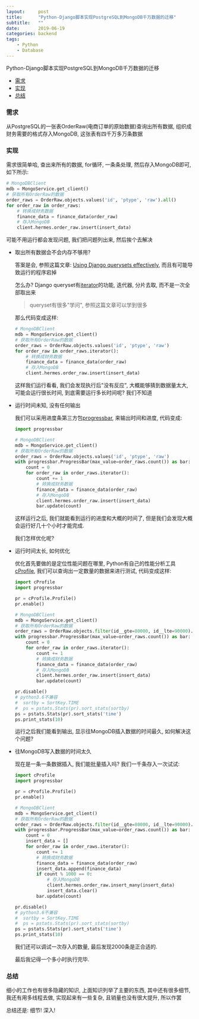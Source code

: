```yaml
---
layout:     post
title:      "Python-Django脚本实现PostgreSQL到MongoDB千万数据的迁移"
subtitle:   ""
date:       2019-06-19
categories: backend
tags:
    - Python
    - Database
---
```


Python-Django脚本实现PostgreSQL到MongoDB千万数据的迁移

- [需求](#需求)
- [实现](#实现)
- [总结](#总结)

### 需求

从PostgreSQL的一张表OrderRaw(电商订单的原始数据)查询出所有数据, 组织成财务需要的格式存入MongoDB, 这张表有四千万多万条数据

### 实现

需求很简单哈, 查出来所有的数据, for循环, 一条条处理, 然后存入MongoDB即可, 如下所示:

```python
# MongoDBClient
mdb = MongoService.get_client()
# 获取所有OrderRaw的数据
order_raws = OrderRaw.objects.values('id', 'ptype', 'raw').all()
for order_raw in order_raws:
    # 转换成财务数据
    finance_data = finance_data(order_raw)
    # 存入MongoDB
    client.hermes.order_raw.insert(insert_data)
```

可能不用运行都会发现问题, 我们把问题列出来, 然后挨个去解决

- 取出所有数据会不会内存不够用?

  答案是会, 参照这篇文章: [Using Django querysets effectively](https://blog.etianen.com/blog/2013/06/08/django-querysets/), 而且有可能导致运行的程序宕掉

  怎么办? Django queryset有[iterator](https://docs.djangoproject.com/en/2.1/ref/models/querysets/#iterator)的功能, 迭代器, 分片去取, 而不是一次全部取出来

  > queryset有很多"学问", 参照这篇文章可以学到很多

  那么代码变成这样:

  ```python
  # MongoDBClient
  mdb = MongoService.get_client()
  # 获取所有OrderRaw的数据
  order_raws = OrderRaw.objects.values('id', 'ptype', 'raw')
  for order_raw in order_raws.iterator():
      # 转换成财务数据
      finance_data = finance_data(order_raw)
      # 存入MongoDB
      client.hermes.order_raw.insert(insert_data)
  ```

  这样我们运行看看, 我们会发现执行后"没有反应", 大概能够猜到数据量太大, 可能会运行很长时间, 到底需要运行多长时间呢? 我们不知道

- 运行时间未知, 没有任何输出

  我们可以采用进度条第三方包[progressbar](https://progressbar-2.readthedocs.io/en/latest/), 来输出时间和进度, 代码变成:

  ```python
  import progressbar
  
  # MongoDBClient
  mdb = MongoService.get_client()
  # 获取所有OrderRaw的数据
  order_raws = OrderRaw.objects.values('id', 'ptype', 'raw')
  with progressbar.ProgressBar(max_value=order_raws.count()) as bar:
      count = 0
      for order_raw in order_raws.iterator():
          count += 1
          # 转换成财务数据
          finance_data = finance_data(order_raw)
          # 存入MongoDB
          client.hermes.order_raw.insert(insert_data)
          bar.update(count)
  ```

  这样运行之后, 我们就能看到运行的进度和大概的时间了, 但是我们会发现大概会运行好几十个小时才能完成.

  我们怎样优化呢? 

- 运行时间太长, 如何优化

  优化首先要做的是定位性能问题在哪里, Python有自己的性能分析工具[cProfile](#https://docs.python.org/3.7/library/profile.html), 我们可以查询出一定数量的数据来进行测试, 代码变成这样:

  ```python
  import cProfile
  import progressbar
  
  pr = cProfile.Profile()
  pr.enable()
  
  # MongoDBClient
  mdb = MongoService.get_client()
  # 获取所有OrderRaw的数据
  order_raws = OrderRaw.objects.filter(id__gte=80000, id__lte=90000).values('id', 'ptype', 'raw')
  with progressbar.ProgressBar(max_value=order_raws.count()) as bar:
      count = 0
      for order_raw in order_raws.iterator():
          count += 1
          # 转换成财务数据
          finance_data = finance_data(order_raw)
          # 存入MongoDB
          client.hermes.order_raw.insert(insert_data)
          bar.update(count)
  
  pr.disable()
  # python3.6不兼容
  #  sortby = SortKey.TIME
  #  ps = pstats.Stats(pr).sort_stats(sortby)
  ps = pstats.Stats(pr).sort_stats('time')
  ps.print_stats(10)
  ```

  运行之后我们能看到输出, 显示往MongoDB插入数据的时间最久, 如何解决这个问题?

- 往MongoDB写入数据的时间太久

  现在是一条一条数据插入, 我们能批量插入吗? 我们一千条存入一次试试:

  ```python
  import cProfile
  import progressbar
  
  pr = cProfile.Profile()
  pr.enable()
  
  # MongoDBClient
  mdb = MongoService.get_client()
  # 获取所有OrderRaw的数据
  order_raws = OrderRaw.objects.filter(id__gte=80000, id__lte=90000).values('id', 'ptype', 'raw')
  with progressbar.ProgressBar(max_value=order_raws.count()) as bar:
      count = 0
      insert_data = []
      for order_raw in order_raws.iterator():
          count += 1
          # 转换成财务数据
          finance_data = finance_data(order_raw)
          insert_data.append(finance_data)
          if count % 1000 == 0:
              # 存入MongoDB
              client.hermes.order_raw.insert_many(insert_data)
              insert_data.clear()
          bar.update(count)
  
  pr.disable()
  # python3.6不兼容
  #  sortby = SortKey.TIME
  #  ps = pstats.Stats(pr).sort_stats(sortby)
  ps = pstats.Stats(pr).sort_stats('time')
  ps.print_stats(10)
  ```

  我们还可以调试一次存入的数量, 最后发现2000条是正合适的.

  最后我记得一个多小时执行完毕.

### 总结

细小的工作也有很多隐藏的知识, 上面知识列举了主要的东西, 其中还有很多细节, 我还有用多线程去做, 实现起来有一些复杂, 且销量也没有很大提升, 所以作罢

总结还是: 细节! 深入!
